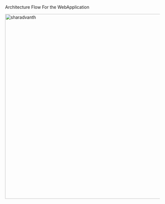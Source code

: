 Architecture Flow For the WebApplication


<img src="https://github.com/Sharadvanth/FullStack-WebApp-DevOps/blob/main/Documents/Architecture.pdf" alt="sharadvanth"  width="1000" height="600"/>


